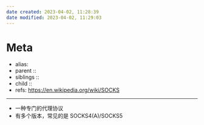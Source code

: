 ```yaml
---
date created: 2023-04-02, 11:28:39
date modified: 2023-04-02, 11:29:03
---
```


# Meta

- alias:
- parent ::
- siblings ::
- child ::
- refs: https://en.wikipedia.org/wiki/SOCKS

---

- 一种专门的代理协议
- 有多个版本，常见的是 SOCKS4(A)/SOCKS5